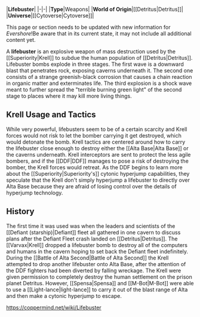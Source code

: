 |**Lifebuster**|
|-|-|
|**Type**|Weapons|
|**World of Origin**|[[Detritus\|Detritus]]|
|**Universe**|[[Cytoverse\|Cytoverse]]|

This page or section needs to be updated with new information for *Evershore*!Be aware that in its current state, it may not include all additional content yet.

A **lifebuster** is an explosive weapon of mass destruction used by the [[Superiority\|Krell]] to subdue the human population of [[Detritus\|Detritus]].
Lifebuster bombs explode in three stages. The first wave is a downward blast that penetrates rock, exposing caverns underneath it. The second one consists of a strange greenish-black corrosion that causes a chain reaction in organic matter and exterminates life. The third explosion is a shock wave meant to further spread the "terrible burning green light" of the second stage to places where it may kill more living things.

## Krell Usage and Tactics
While very powerful, lifebusters seem to be of a certain scarcity and Krell forces would not risk to let the bomber carrying it get destroyed, which would detonate the bomb. Krell tactics are centered around how to carry the lifebuster close enough to destroy either the [[Alta Base\|Alta Base]] or the caverns underneath. Krell interceptors are sent to protect the less agile bombers, and if the [[DDF\|DDF]] manages to pose a risk of destroying the bomber, the Krell forces would retreat. As the DDF begins to learn more about the [[Superiority\|Superiority's]] cytonic hyperjump capabilities, they speculate that the Krell don't simply hyperjump a lifebuster to directly over Alta Base because they are afraid of losing control over the details of hyperjump technology.

## History
The first time it was used was when the leaders and scientists of the [[Defiant (starship)\|Defiant]] fleet all gathered in one cavern to discuss plans after the Defiant Fleet crash landed on [[Detritus\|Detritus]]. The [[Varvax\|Krell]] dropped a lifebuster bomb to destroy all of the computers and humans in the cavern hoping to set back the Defiant fleet indefinitely.
During the [[Battle of Alta Second\|Battle of Alta Second]] the Krell attempted to drop another lifebuster onto Alta Base, after the attention of the DDF fighters had been diverted by falling wreckage. The Krell were given permission to completely destroy the human settlement on the prison planet Detritus. However, [[Spensa\|Spensa]] and [[M-Bot\|M-Bot]] were able to use a [[Light-lance\|light-lance]] to carry it out of the blast range of Alta and then make a cytonic hyperjump to escape.



https://coppermind.net/wiki/Lifebuster